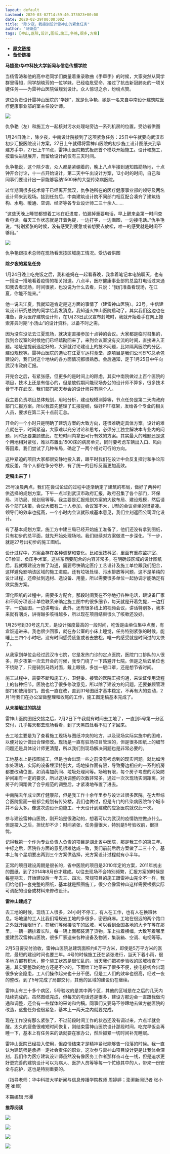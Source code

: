 ```yaml
---
layout: default
Lastmod: 2020-03-02T14:59:40.373023+00:00
date: 2020-02-29T00:00:00Z
title: "除夕夜，我接到设计雷神山的紧急任务"
author: "马婕盈"
tags: [神山,医院,设计,图纸,施工,争艳,很多,方案]
---
```


* [**原文链接**](https://mp.weixin.qq.com/s/RY6DwWEAqtzmiJfJL-sB7Q)
* [**备份链接**](http://archive.today/G4IOb)


**马婕盈/华中科技大学新闻与信息传播学院**

当杨雪涛和他的高中老同学们商量着重录歌曲《手牵手》的时候，大家突然从同学群里得知，同学胡晓芳的一位学妹，已经临危受命，接过了抗击新冠肺炎的一项关键任务——为雷神山医院做规划设计。众人惊讶之余，纷纷点赞。

  
这位负责设计雷神山医院的“学妹”，就是仇争艳，她是一名来自中南设计建筑院医疗健康事业部的室主任设计师。

![](/images/post/7b19f8e5d33a0915d546aa3203defbad.jpg)

仇争艳（左）和施工方一起核对污水处理站旁边一系列机房的位置。受访者供图

1月24日晚上，除夕夜，中南设计院接到了这项紧急任务：25日中午就要向武汉市初步汇报医院设计方案，27日上午就得将雷神山医院的初步施工设计图纸交到承建方手中，27日上午11点，雷神山医院箱式板房首个模块开始施工。设计和施工，按着快进键展开，而留给设计的仅有三天时间。

  
仇争艳说，这个除夕夜，众人都是紧绷着的，晚上八点半接到通知踏勘场地，十点钟开会讨论，十一点开始设计，第二天中午出设计方案，12小时的时间，自己和同事们要设计出一家能够容纳1500床的大型传染病医院。

  
过年期间很多技术骨干已经离开武汉，仇争艳所在的医疗健康事业部的领导及两名设计师来到现场。接到任务后，中南建筑设计院不同部门相互配合凑齐了建筑结构、水电、暖通、空调、经济等各专业设计师二三十余人……

  
“这些天晚上睡觉都想着工地在赶进度，怕漏掉重要电话，早上醒来会第一时间查看电话。每天工作状态就是开着免提，一边打字，一边画图，一边接电话。”仇争艳说，“特别紧张的时候，没有感受到疲惫或者想要去放松，唯一的感受就是时间不够用。”

![](/images/post/505ff8b0bf0dd28d67e0450d61c80ef0.jpg)

仇争艳跟技术总师在现场看医技区域施工情况。受访者供图

  

**除夕夜的紧急任务**  

1月24日晚上吃完饭之后，我和爸妈在一起看春晚，我拿着笔记本电脑聊天，也有一搭没一搭地看着疫情的相关报道。八点半，医疗健康事业部的总监打电话过来通知我去看现场，时间很紧，也没说为什么去看，只说：“我们准备看现场，在江夏，你能不能来。”

  
他一说去江夏，我就知道肯定是这方面的事情了（建雷神山医院）。23号，中信建筑设计研究总院的同学给我发消息，我知道火神山医院启动了。其实我们这边也在准备，身为医疗建筑设计师，在1月23日武汉宣布封城时，我就开始着手在网上搜索非典时期“小汤山”的设计资料，以备不时之需。

  
因为没车没法去江夏现场，就决定直接参加十点钟的会议。大家都是临时召集的，我到会议室的时候他们已经踏勘回来了，来到会议室没有交流的时间，直接进入正题。地址是提前选定好的，大家就讨论建设上的技术问题，比如隔离医院的分区、建设规模等。雷神山医院的选址在江夏军运村食堂，原项目是我们公司EPC总承包建设的，我们对这个地块的各方面情况都很熟悉。会后通知，定于1月25日中午向武汉市政府汇报。

  
开完会之后，有紧张感，但更多的是时间上的顾虑，其实中南院做过上百个医院的项目，技术上还是有信心的，但是放假期间能现场办公的设计师不算多，很多技术骨干不在武汉，我们部门那天参会的设计师只有两个人。

  
我主要负责项目总体规划，用地分析，建设规模测算等，节点任务是第二天向政府部门汇报方案。所以我首先整理了汇报提纲，做好PPT框架，发给各个专业的相关人员，要求在第二天十点前汇总。

  
开会的一个小时只是明确了建筑方案的大致方向，还很难确定具体方案。设计的难点就在于，时间紧迫，大家难以充分讨论和思考，必须分工独立解决本专业内的问题，同时还要兼顾彼此，在短时间内拿出可行有效的方案。其实最大的难题还是这个用地相对紧张，难以布置出1500床的病房单元，同时要考虑车辆出入口、风向等因素。我们尝试了几种布局，确定了一两个相对可行的方向。

  
这种紧迫的项目大家都很安静地投入着，跟平时我们在设计中会反复探讨和争论形成反差，每个人都在争分夺秒，有了统一的目标反而更加高效。

  
**定稿出来了！**

25号凌晨两点，我们在尝试论证的过程中逐渐确定了建筑的布局，做好了两种可供选择的规划方案。下午一点半到武汉市政府汇报，政府召集了各个部门，环保局、消防局、规划局等等。我主要是汇报规划方案的大致布局、建设规模，然后请各个部门决策。会议大概有二十人参加，会议室不大，U型的会议桌坐的很紧凑。领导们的效率也挺高，一个小时内会议就形成基本意见，我们立刻返回公司深化设计。

  
有了基本规划方案，施工方中建三局已经开始施工准备了，他们还没有拿到图纸，只有初步的总平面，就先开始处理场地。我们继续对方案做进一步深化。下一步，就是27号出初步的施工图纸。

  
设计过程中，方案会存在各种调整和变化。比如医技科室，里面有重症监护室、CT检查、负压手术室，这些东西要配合的内容非常多。在明确该区域的设计图纸后，我就跟建设方做了沟通，需要尽快确定医疗工艺设计及施工单位跟我们配合，这样避免影响该区域的施工进度。还有垃圾处理、污水排放等问题，这不是单纯的设计过程，还牵扯到选材、选设备、用量，所以需要很多单位一起协调才能确定有效实施方案。

  
深化图纸的过程中，需要多方配合。那段时间我在不停地打各种电话，跟设备厂家和不同分项设计单位联系来确定施工图中的很多细节，每天就是开着免提，一边打字，一边画图，一边讲电话。此外，还有很多线上的视频会议，讲话特别多，我本来就有咽炎，讲得越多咳得越多，所以现在项目结束很久了咳嗽还没好。

  
1月25号到30号这几天，是设计强度最高的一段时间，吃饭是由单位集中点餐，有盒饭送进来。我也很少回家，就在办公室的小床上睡觉，任务特别紧张的时候，能睡上三四个小时吧，没有时间感受疲惫或者去放松，唯一的感受就是时间过的太快了。

  
从我家到单位会经过武汉市七院，它是发热门诊的定点医院，医院门口排队的人很多，除夕夜第一次去开会的时候，我专门绕了一下路避开七院。但是之后去单位也不绕路了，只是骑到马路对面，戴上眼镜，多加一层口罩，还是想节省时间。

  
施工过程中，需要不断和施工方、卫健委、接管的医院汇报沟通，来论证使用流程上的各种细节。医院也给了很多修改意见，所以除了建设方的问题，还要兼顾管理部门和使用部门。图也一直在改，直到31号图纸才基本稳定，不再有大的变动，2月1号我们在办公室做整理和收尾的工作，施工图定稿基本完成了。

  
**从未接触过的挑战**

雷神山医院图纸交接之后，2月2日下午我就有时间去工地了，一直到5号第一分区交付，几乎每天都去现场看看，到了天黑四处看不见了才回来。

  
去工地主要是为了查看施工现场与图纸冲突的地方，以及现场实际实施中的困难，以便对设计做出合理修改。现场是一直有驻场项目管理的，但是很多图纸上的细节问题还是具体设计师更清楚，所以我们到现场解决问题也是非常必要的。

  
工地基本上是按图施工，但是也会出现一些之前没有考虑到的现实问题。就比如污水处理站，实际的设备埋深特别大，场地操作面有限，导致旁边相应的一系列机房都要改动位置，如消毒加药间、垃圾处理间等。场地有限，每个房子考虑的污染防护间距有一定的要求，所以这块调整的次数非常多，通过一次次现场实测距离，对房子的间距做了合乎规范的调整后，才紧凑地布置了进去。

  
中南院去年成立医疗健康部，但是我工作十余年里参与设计过很多医院。在大型综合医院里面一般都会规划有传染楼，我们也做过，但是专门的传染病医院每个城市并不会太多。像这次边设计边施工、十天设计到建成的应急医院就仅此一次。

  
参与建设雷神山医院，刚开始是很激动的，想着可以为武汉的疫情防控做点什么。但是投入之后，担忧却不少：时间紧张，任务量很大，特别是5号验收前，很担忧。

  
记得我第一个作为专业负责人负责的项目是湖北省中医院，那是我工作的第三年。中标之后，医院各方面的意见很难达成一致，我们前前后后方案做了二三十个，基本上每个星期要出两到三个方案供选择，光方案设计过程就有小半年。

  
正常的项目建设周期是很长的，省中医院的项目是2010年定的方案，2011年初出的图纸，到了2014年8月份才建成。以往去现场不会特别频繁，汇报方案的时候是每星期去，开始建设后一年去三、四次。常规项目的施工跟雷神山完全不一样，我们给他们一套完整的图纸，基本就是照图施工。很少会像雷神山这样需要根据实际可调配的设备或材料来修改设计。

  
**雷神山建成了**

去工地的时候，现场工人很多，24小时不停工，有人在工作，也有人在换班休息。场地里的工人比我们常规去工地的多很多，密密麻麻。工地在很远的两个路口之外就开始限行了，在我们等候接驳车的区域，可以看到全国各地的大卡车等在那里，一辆一辆排着长队，每一辆上面都装满了货物。车上拉着横幅，大致写着哪里援建武汉雷神山医院，很多厂家送来各种设备及物资，集装箱、空调、电视等等。

  
2月5日要交付验收，雷神山医院总建筑面积约8万平方米，即使是5万平方米的医院，最短的建设时间也要三年。4号的时候施工还在紧张进行，当天下着小雨，很多地方都有积水，整个施工状态是很忙乱的。当天我们把初步验收的区域检查了一遍，其实要整改的地方还是不少的，下雨给工地带来了很多不便，接电接线会出现很多安全隐患，工人们操作起来也十分不便。但是工人们的效率也很高，经过一夜的整改。到了5号完成了局部交付，其他的区域的建设仍在继续。

  
雷神山有三十多个病区，5号验收的是其中两个区，其他的区域是在之后的几天内陆续完成的。虽然图纸完成，但每天的电话还是很多，建设方那边会一直跟我做沟通和调整，还会有一些媒体的采访和约稿。同事们又要马不停蹄地去做方舱医院的改造，这些任务也很紧急，基本上一两天之内就要完成。

  
现在工作没有那么紧张了，不过前段时间工作的状态还没有调过来，六点半就会醒。太久的疲惫很难短时间恢复，刚结束雷神山医院设计那段时间，吃完早饭会再睡一下，基本上有任务来的话就要在家办公，然后抓紧一切时间补充睡眠。

  
雷神山医院已经投入使用，但疫情结束才是精神紧张能够告一段落的时候。我一直认为建筑师是承担一定社会责任的职业，这次参与雷神山项目设计更是让我体会深刻，我们作为医疗建筑设计师虽然没有像医务工作者那样奋斗在一线，但是追求更好更完善的建筑设计可以为病人、医护人员等等每一个忙碌其中的人，带来一份安全与庇护，这也是特别重要的。

  
（指导老师：华中科技大学新闻与信息传播学院教师 周婷婷；澎湃新闻记者 张小莲 崔烜）

  

  

本期编辑 邢潭  

  

**推荐阅读**

  

[![](/images/post/e8ccacbffdf511cddd49c428ad6e5ab3.jpg)](http://mp.weixin.qq.com/s?__biz=MjM5MzI5NTU3MQ==&mid=2651593389&idx=1&sn=4fc474dab2b95fbbcb5f3045cab47673&chksm=bd6187118a160e07658664371f334ae2f6d5244db0df811e2f62c821af19413ce0b44870cba5&scene=21#wechat_redirect)

[![](/images/post/f1f712a41c833b925f580fc6afb6134e.jpg)](http://mp.weixin.qq.com/s?__biz=MjM5MzI5NTU3MQ==&mid=2651592190&idx=1&sn=1c71ea092657d170ce72634620c5075e&chksm=bd6188428a160154df3260c291a14142a49847bdfdfdbd7d54f39d69d080fcb8db503724ac4a&scene=21#wechat_redirect)

[![](/images/post/0f946a6acf34edfdf665414ae255c945.jpg)](http://mp.weixin.qq.com/s?__biz=MjM5MzI5NTU3MQ==&mid=2651585255&idx=2&sn=136f3ef9f9abdd1ab722689f35b2ea21&chksm=bd66675b8a11ee4ddd602c3691afebbf451bc20f23f829a7b50fba13a055eaa003bbd313dd04&scene=21#wechat_redirect)

[![](/images/post/faa036129172f4ba4cb775ad946d1eff.jpg)](https://a.app.qq.com/o/simple.jsp?pkgname=com.wondertek.paper)

